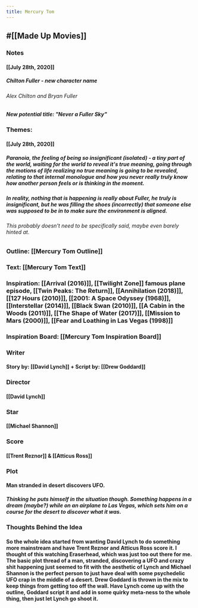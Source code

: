 ```yaml
---
title: Mercury Tom
---
```


## #[[Made Up Movies]]
### Notes
#### [[July 28th, 2020]]
##### Chilton Fuller - new character name
###### Alex Chilton and Bryan Fuller

##### New potential title: "Never a Fuller Sky"

### Themes:
#### [[July 28th, 2020]]
##### Paranoia, the feeling of being so insignificant (isolated) - a tiny part of the world, waiting for the world to reveal it's true meaning, going through the motions of life realizing no true meaning is going to be revealed, relating to that internal monologue and how you never really truly know how another person feels or is thinking in the moment.

##### In reality, nothing that is happening is really about Fuller, he truly is insignificant, but he was filling the shoes (incorrectly) that someone else was supposed to be in to make sure the environment is aligned.
###### This probably doesn't need to be specifically said, maybe even barely hinted at.

### Outline: [[Mercury Tom Outline]]

### Text: [[Mercury Tom Text]]

### Inspiration: [[Arrival (2016)]], [[Twilight Zone]] famous plane episode, [[Twin Peaks: The Return]], [[Annihilation (2018)]], [[127 Hours (2010)]], [[2001: A Space Odyssey (1968)]], [[Interstellar (2014)]], [[Black Swan (2010)]], [[A Cabin in the Woods (2011)]], [[The Shape of Water (2017)]], [[Mission to Mars (2000)]], [[Fear and Loathing in Las Vegas (1998)]]

### Inspiration Board: [[Mercury Tom Inspiration Board]]

### Writer
#### Story by: [[David Lynch]] + Script by: [[Drew Goddard]]

### Director
#### [[David Lynch]]

### Star
#### [[Michael Shannon]]

### Score
#### [[Trent Reznor]] & [[Atticus Ross]]

### Plot
#### Man stranded in desert discovers UFO.
##### Thinking he puts himself in the situation though. Something happens in a dream (maybe?) while on an airplane to Las Vegas, which sets him on a course for the desert to discover what it was. 

### Thoughts Behind the Idea
#### So the whole idea started from wanting David Lynch to do something more mainstream and have Trent Reznor and Atticus Ross score it. I thought of this watching __Eraserhead__, which was just too out there for me. The basic plot thread of a man, stranded, discovering a UFO and crazy shit happening just seemed to fit with the aesthetic of Lynch and Michael Shannon is the perfect person to just have deal with some psychedelic UFO crap in the middle of a desert. Drew Goddard is thrown in the mix to keep things from getting too off the wall. Have Lynch come up with the outline, Goddard script it and add in some quirky meta-ness to the whole thing, then just let Lynch go shoot it.
